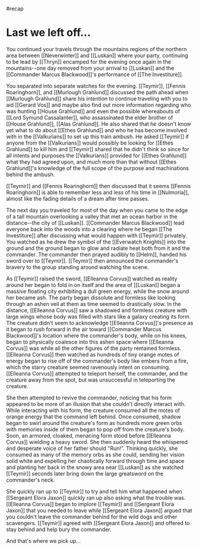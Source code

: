 #recap 
# Last we left off...

You continued your travels through the mountains regions of the northern area between [[Neverwinter]] and [[Luskan]] where your party, continuing to be lead by [[Thryn]] encamped for the evening once again in the mountains--one day removed from your arrival to [[Luskan]] and the [[Commander Marcus Blackwood]]'s performance of [[The Investiture]]. 

You separated into separate watches for the evening. [[Teymir]], [[Fennis Roaringhorn]], and [[Murlough Grahlund]] discussed the path ahead when [[Murlough Grahlund]] share his intention to continue traveling with you to aid [[Gerard Vos]] and maybe also find out more information regarding who was hunting [[House Grahlund]] and even the possible whereabouts of [[Lord Symund Cassalanter]], who assassinated the elder brother of [[House Grahlund]], [[Alas Grahlund]]. He also shared that he doesn't know yet what to do about [[Ethes Grahlund]] and who he has become involved with in the [[Valkurians]] to set up this train ambush. He asked [[Teymir]] if anyone from the [[Valkurians]] would possibly be looking for [[Ethes Grahlund]] to kill him and [[Teymir]] shared that he didn't think so since for all intents and purposes the [[Valkurians]] provided for [[Ethes Grahlund]] what they had agreed upon, and much more than that without [[Ethes Grahlund]]'s knowledge of the full scope of the purpose and machinations behind the ambush.

[[Teymir]] and [[Fennis Roaringhorn]] then discussed that it seems [[Fennis Roaringhorn]] is able to remember less and less of his time in [[Nulmoria]], almost like the fading details of a dream after time passes. 

The next day you traveled for most of the day when you came to the edge of a tall mountain overlooking a valley that met an ocean harbor in the distance--the city of [[Luskan]]. [[Commander Marcus Blackwood]] lead everyone back into the woods into a clearing where he began [[The Investiture]] after discussing what would happen with [[Teymir]] privately. You watched as he drew the symbol of the [[Everwatch Knights]] into the ground and the ground began to glow and radiate heat both from it and the commander. The commander then prayed audibly to [[Helm]], handed his sword over to [[Teymir]]. [[Teymir]] then announced the commander's bravery to the group standing around watching the scene.

As [[Teymir]] raised the sword, [[Elleanna Corvus]] watched as reality around her began to fold in on itself and the area of [[Luskan]] began a massive floating city exhibiting a dull green energy, while the snow around her became ash. The party began dissolute and formless like looking through an ashen veil at them as time seemed to drastically slow. In the distance, [[Elleanna Corvus]] saw a shadowed and formless creature with large wings whose body was filled with stars like a galaxy creating its form. The creature didn't seem to acknowledge [[Elleanna Corvus]]'s  presence as it began to rush forward in the air toward [[Commander Marcus Blackwood]]'s location where the commander's body, while on his knees, began to physically coalesce into this ashen space where [[Elleanna Corvus]] was while all the other figures of the party remained formless. [[Elleanna Corvus]] then watched as hundreds of tiny orange motes of energy began to rise off of the commander's body like embers from a fire, which the starry creature seemed ravenously intent on consuming. [[Elleanna Corvus]] attempted to teleport herself, the commander, and the creature away from the spot, but was unsuccessful in teleporting the creature.

She then attempted to revive the commander, noticing that his form appeared to be more of an illusion that she couldn't directly interact with. While interacting with his form, the creature consumed all the motes of orange energy that the command left behind. Once consumed, shadow began to swirl around the creature's form as hundreds more green orbs with memories inside of them began to pop off from the creature's body. Soon, an armored, cloaked, menacing form stood before [[Elleanna Corvus]] wielding a heavy sword. She then suddenly heard the whispered and desperate voice of her father should "Run!". Thinking quickly, she consumed as many of the memory orbs as she could, sending her vision solid white and expelling her chaotically forward through time and space and planting her back in the snowy area near [[Luskan]] as she watched [[Teymir]] seconds later bring down the large greatsword on the commander's neck.

She quickly ran up to [[Teymir]] to try and tell him what happened when [[Sergeant Elora Jaxon]] quickly ran up also asking what the trouble was. [[Elleanna Corvus]] began to implore [[Teymir]] and [[Sergeant Elora Jaxon]] that you needed to leave while [[Sergeant Elora Jaxon]] argued that you couldn't leave the commander behind for the wild dogs and other scavengers. [[Teymir]] agreed with [[Sergeant Elora Jaxon]] and offered to stay behind and help bury the commander.

And that's where we pick up...

